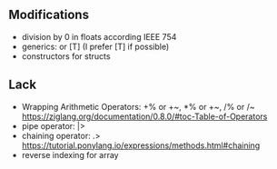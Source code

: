 ## Modifications
- division by 0 in floats according IEEE 754
- generics: <T> or [T] (I prefer [T] if possible)
- constructors for structs

## Lack
- Wrapping Arithmetic Operators: +% or +~, *% or +~, /% or /~ https://ziglang.org/documentation/0.8.0/#toc-Table-of-Operators
- pipe operator: |>
- chaining operator: .> https://tutorial.ponylang.io/expressions/methods.html#chaining
- reverse indexing for array

